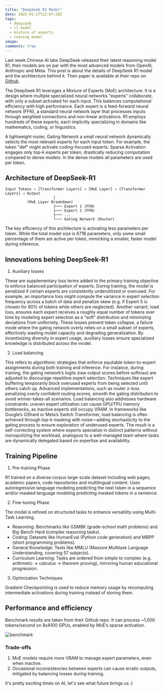 ```yaml
---
title: "DeepSeek R1 Model"
date: 2025-01-27T22:07:20Z
tags:
  - deepseek
  - r1 model
  - mixture of experts
  - reaning model
image:
comments: true
---
```


Last week Chinese AI labs DeepSeek released their latest reasoning model R1, their models are on par with the most advanced models from OpenAI, Anthropic and Meta. This post is about the details of DeepSeek R1 model and the architecture behind it. Their paper is available at their repo on [Github](https://github.com/deepseek-ai/DeepSeek-R1).

The DeepSeek R1 leverages a Mixture of Experts (MoE) architecture. It is a design where multiple specialized neural networks "experts" collaborate, with only a subset activated for each input. This balances computational efficiency with high performance. Each expert is a feed-forward neural network (FFN), a standard neural network layer that processes inputs through weighted connections and non-linear activations. R1 employs hundreds of these experts, each implicitly specializing in domains like mathematics, coding, or linguistics.

A lightweight router, Gating Network a small neural network dynamically selects the most relevant experts for each input token. For example, the token "def" might activate coding-focused experts. Sparse Activation engages only top-k experts per token, drastically reducing computation compared to dense models. In the dense models all parameters are used per token.

## Architecture of DeepSeek-R1

```shell
Input Tokens → [Transformer Layers] → [MoE Layer] → [Transformer Layers] → Output  
                      │  
          (MoE Layer Breakdown)  
                      ├─── Expert 1 (FFN)  
                      ├─── Expert 2 (FFN)  
                      ├─── ...  
                      └─── Gating Network (Router)
```

The key efficiency of this architecture is activating less parameters per token. While the total model size is 671B parameters, only some small percentage of them are active per token, mimicking a smaller, faster model during inference.

## Innovations behing DeepSeek-R1

1. Auxiliary losses

These are supplementary loss terms added to the primary training objective to enforce balanced participation of experts. During training, the model is penalized if certain experts are consistently underutilized or overused. For example, an importance loss might compute the variance in expert selection frequency across a batch of data and penalize skew (e.g. if Expert 5 is chosen for 80% of tokens while others are neglected). Another variant, load loss, ensures each expert receives a roughly equal number of tokens over time by modeling expert selection as a “soft” distribution and minimizing deviations from uniformity. These losses prevent token collapse, a failure mode where the gating network overly relies on a small subset of experts, effectively wasting model capacity and degrading generalization. By incentivizing diversity in expert usage, auxiliary losses ensure specialized knowledge is distributed across the model.

2. Load balancing

This refers to algorithmic strategies that enforce equitable token-to-expert assignments during both training and inference. For instance, during training, the gating network’s logits (raw output scores before softmax) are adjusted to discourage repetitive expert selection. Techniques like expert buffering temporarily block overused experts from being selected until others catch up. Advanced implementations, such as router z-loss penalizing overly confident routing scores, smooth the gating distribution to avoid winner-takes-all scenarios. Load balancing also addresses hardware constraints: uneven expert utilization can cause GPU/TPU memory bottlenecks, as inactive experts still occupy VRAM. In frameworks like Google’s GShard or Meta’s Switch Transformer, load balancing is often achieved through top-k masking with noise—adding stochasticity to the gating process to ensure exploration of underused experts. The result is a self-correcting system where experts specialize in distinct patterns without monopolizing the workload, analogous to a well-managed team where tasks are dynamically delegated based on expertise and availability.

## Training Pipeline

1. Pre-training Phase

R1 trained on a diverse corpus large-scale dataset including web pages, academic papers, code repositories and multilingual content. Uses autoregressive language modeling predicting the next token in a sequence and/or masked language modeling predicting masked tokens in a sentence.

2. Fine-tuning Phase

The model is refined on structured tasks to enhance versatility using Multi-Task Learning.

- Reasoning: Benchmarks like GSM8K (grade-school math problems) and Big-Bench Hard (complex reasoning tasks).
- Coding: Datasets like HumanEval (Python code generation) and MBPP (short programming problems).
- General Knowledge: Tests like MMLU (Massive Multitask Language Understanding, covering 57 subjects).
- Curriculum Learning: Tasks are ordered from simple to complex (e.g. arithmetic → calculus → theorem proving), mirroring human educational progression.

3. Optimization Techniques

Gradient Checkpointing is used to reduce memory usage by recomputing intermediate activations during training instead of storing them.

## Performance and efficiency

Benchmark results are taken from their Github repo. It can process ~1,000 tokens/second on 8xA100 GPUs, enabled by MoE’s sparse activation.

![benchmark](/images/post_pics/deepseek-r1-model/benchmark.jpg)

### Trade-offs

1. MoE models require more VRAM to manage expert parameters, even when inactive.
2. Occasional inconsistencies between experts can cause erratic outputs, mitigated by balancing losses during training.

It's pretty exciting times on AI, let's see what future brings us :)

